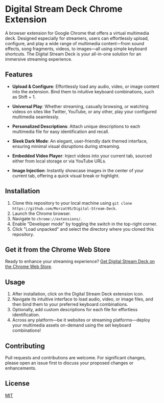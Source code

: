 # Digital Stream Deck Chrome Extension

A browser extension for Google Chrome that offers a virtual multimedia deck. Designed especially for streamers, users can effortlessly upload, configure, and play a wide range of multimedia content—from sound effects, song fragments, videos, to images—all using simple keyboard shortcuts. The Digital Stream Deck is your all-in-one solution for an immersive streaming experience.

## Features

- **Upload & Configure**: Effortlessly load any audio, video, or image content into the extension. Bind them to intuitive keyboard combinations, such as Shift + 1.

- **Universal Play**: Whether streaming, casually browsing, or watching videos on sites like Twitter, YouTube, or any other, play your configured multimedia seamlessly.

- **Personalized Descriptions**: Attach unique descriptions to each multimedia file for easy identification and recall.

- **Sleek Dark Mode**: An elegant, user-friendly dark themed interface, ensuring minimal visual disruptions during streaming.

- **Embedded Video Player**: Inject videos into your current tab, sourced either from local storage or via YouTube URLs.

- **Image Injection**: Instantly showcase images in the center of your current tab, offering a quick visual break or highlight.

## Installation

1. Clone this repository to your local machine using `git clone https://github.com/Morzat95/Digital-Stream-Deck`.
2. Launch the Chrome browser.
3. Navigate to `chrome://extensions/`.
4. Enable "Developer mode" by toggling the switch in the top-right corner.
5. Click "Load unpacked" and select the directory where you cloned this repository.

## Get it from the Chrome Web Store

Ready to enhance your streaming experience? [Get Digital Stream Deck on the Chrome Web Store](https://chrome.google.com/webstore/detail/digital-stream-deck/ihhcadfhoafbnhiobglmonhcdnfkplnk).

## Usage

1. After installation, click on the Digital Stream Deck extension icon.
2. Navigate its intuitive interface to load audio, video, or image files, and then bind them to your preferred keyboard combinations.
3. Optionally, add custom descriptions for each file for effortless identification.
4. Across any platform—be it websites or streaming platforms—deploy your multimedia assets on-demand using the set keyboard combinations!

## Contributing

Pull requests and contributions are welcome. For significant changes, please open an issue first to discuss your proposed changes or enhancements.

## License

[MIT](https://choosealicense.com/licenses/mit/)

